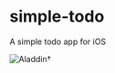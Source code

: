 # simple-todo

A simple todo app for iOS

![Aladdin†](https://media.giphy.com/media/YLHwkqayc1j7a/giphy.gif)
